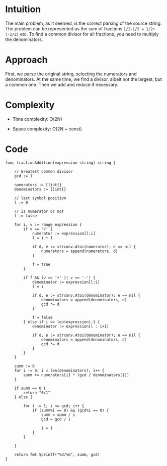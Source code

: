 # Intuition

<!-- Describe your first thoughts on how to solve this problem. -->

The main problem, as it seemed, is the correct parsing of the source string. The problem can be represented as the sum of fractions `1/2-1/2 = 1/2+(-1/2)` etc. To find a common divisor for all fractions, you need to multiply the denominators.

# Approach

<!-- Describe your approach to solving the problem. -->

First, we parse the original string, selecting the numerators and denominators. At the same time, we find a divisor, albeit not the largest, but a common one. Then we add and reduce if necessary.

# Complexity

- Time complexity: O(2N)

- Space complexity: O(2N + const)

# Code

```golang []
func fractionAddition(expression string) string {

	// Greatest common divisor
	gcd := 1

	numerators := []int{}
	denominators := []int{}

	// last symbol position
	l := 0

	// is numerator or not
	f := false

	for i, v := range expression {
		if v == '/' {
			numerator := expression[l:i]
			l = i + 1

			if d, e := strconv.Atoi(numerator); e == nil {
				numerators = append(numerators, d)
			}

			f = true
		}

		if f && (v == '+' || v == '-') {
			denominator := expression[l:i]
			l = i

			if d, e := strconv.Atoi(denominator); e == nil {
				denominators = append(denominators, d)
				gcd *= d
			}

			f = false
		} else if i == len(expression)-1 {
			denominator := expression[l : i+1]

			if d, e := strconv.Atoi(denominator); e == nil {
				denominators = append(denominators, d)
				gcd *= d
			}
		}
	}

	summ := 0
	for i := 0; i < len(denominators); i++ {
		summ += numerators[i] * (gcd / denominators[i])
	}

	if summ == 0 {
		return "0/1"
	} else {

		for i := 1; i <= gcd; i++ {
			if (summ%i == 0) && (gcd%i == 0) {
				summ = summ / i
				gcd = gcd / i

				i = 1
			}
		}

	}

	return fmt.Sprintf("%d/%d", summ, gcd)
}
```
